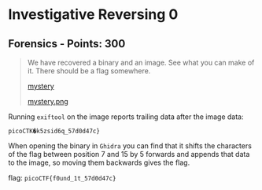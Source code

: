 # Investigative Reversing 0

## Forensics - Points: 300

> We have recovered a binary and an image. See what you can make of it. There should be a flag somewhere.
>
> [mystery](mystery)
>
> [mystery.png](mystery.png)

Running `exiftool` on the image reports trailing data after the image data:

    picoCTK�k5zsid6q_57d0d47c}

When opening the binary in `Ghidra` you can find that it shifts the characters of the flag between position 7 and 15 by 5 forwards and appends that data to the image, so moving them backwards gives the flag.

flag: `picoCTF{f0und_1t_57d0d47c}`